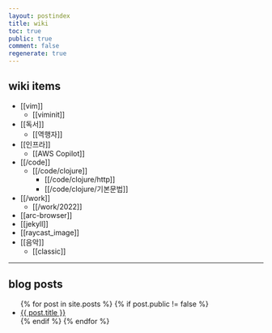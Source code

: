 ```yaml
---
layout: postindex
title: wiki
toc: true
public: true
comment: false
regenerate: true
---
```


## wiki items

- [[vim]]
  - [[viminit]]
- [[독서]]
  - [[역행자]]
- [[인프라]]
  - [[AWS Copilot]]
- [[/code]]
  - [[/code/clojure]]
    - [[/code/clojure/http]]
    - [[/code/clojure/기본문법]]
- [[/work]]
  - [[/work/2022]]
- [[arc-browser]]
- [[jekyll]]
- [[raycast_image]]
- [[음악]]
  - [[classic]]

---

## blog posts

<div>
    <ul>
{% for post in site.posts %}
    {% if post.public != false %}
        <li>
            <a class="post-link" href="{{ post.url | prepend: site.baseurl }}">
                {{ post.title }}
            </a>
        </li>
    {% endif %}
{% endfor %}
    </ul>
</div>
